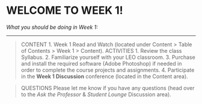 # WELCOME TO WEEK 1!
*What you should be doing in Week 1:*
_____
> CONTENT
    1. Week 1 Read and Watch (located under Content > Table of Contents > Week 1 > Content).
> ACTIVITIES
    1. Review the class Syllabus.
    2. Familiarize yourself with your LEO classroom.
    3. Purchase and install the required software (Adobe Photoshop) if needed in order to complete the course projects and assignments.
    4. Participate in the **Week 1 Discussion** conference (located in the Content area).

> QUESTIONS
Please let me know if you have any questions (head over to the *Ask the Professor* & *Student Lounge* Discussion area).